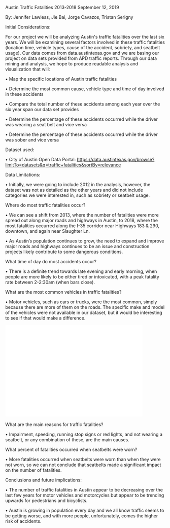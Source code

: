 Austin Traffic Fatalities 2013-2018
September 12, 2019

By: Jennifer Lawless, Jie Bai, Jorge Cavazos, Tristan Serigny

Initial Considerations:

For our project we will be analyzing Austin's traffic fatalities over the last six years. We will be examining several factors involved in these traffic fatalities (location time, vehicle types, cause of the accident, sobriety, and seatbelt usage). Our data comes from data.austintexas.gov and we are basing our project on data sets provided from APD traffic reports. Through our data mining and analysis, we hope to produce readable analysis and visualization that will:


•	Map the specific locations of Austin traffic fatalities

•	Determine the most common cause, vehicle type and time of day involved in these accidents

•	Compare the total number of these accidents among each year over the six year span our data set provides

•	Determine the percentage of these accidents occurred while the driver was wearing a seat belt and vice versa

•	Determine the percentage of these accidents occurred while the driver was sober and vice versa

Dataset used:

•	City of Austin Open Data Portal: https://data.austintexas.gov/browse?limitTo=datasets&q=traffic+fatalities&sortBy=relevance


Data Limitations: 

•	Initially, we were going to include 2012 in the analysis, however, the dataset was not as detailed as the other years and did not include categories we were interested in, such as sobriety or seatbelt usage.

 

Where do most traffic fatalities occur?

•	We can see a shift from 2013, where the number of fatalities were more spread out along major roads and highways in Austin, to 2018, where the most fatalities occurred along the I-35 corridor near Highways 183 & 290, downtown, and again near Slaughter Ln. 

•	As Austin’s population continues to grow, the need to expand and improve major roads and highways continues to be an issue and construction projects likely contribute to some dangerous conditions. 
   
 




What time of day do most accidents occur?

•	There is a definite trend towards late evening and early morning, when people are more likely to be either tired or intoxicated, with a peak fatality rate between 2-2:30am (when bars close).
 
 
What are the most common vehicles in traffic fatalities?

•	Motor vehicles, such as cars or trucks, were the most common, simply because there are more of them on the roads. The specific make and model of the vehicles were not available in our dataset, but it would be interesting to see if that would make a difference.
 
![Vehicle_types](Vehicle_types.png)


What are the main reasons for traffic fatalities?

•	Impairment, speeding, running stop signs or red lights, and not wearing a seatbelt, or any combination of these, are the main causes.



What percent of fatalities occurred when seatbelts were worn?

•	More fatalities occurred when seatbelts were worn than when they were not worn, so we can not conclude that seatbelts made a significant impact on the number of fatalities.
 
Conclusions and future implications:

•	The number of traffic fatalities in Austin appear to be decreasing over the last few years for motor vehicles and motorcycles but appear to be trending upwards for pedestrians and bicyclists. 

•	Austin is growing in population every day and we all know traffic seems to be getting worse, and with more people, unfortunately, comes the higher risk of accidents. 







